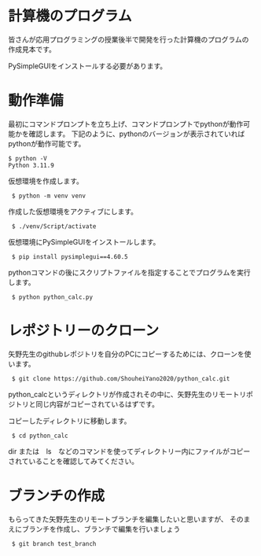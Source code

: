 # 計算機のプログラム

皆さんが応用プログラミングの授業後半で開発を行った計算機のプログラムの
作成見本です。

PySimpleGUIをインストールする必要があります。

# 動作準備

最初にコマンドプロンプトを立ち上げ、コマンドプロンプトでpythonが動作可能かを確認します。
下記のように、pythonのバージョンが表示されていればpythonが動作可能です。

```
$ python -V
Python 3.11.9
```

仮想環境を作成します。

```
 $ python -m venv venv 
```

作成した仮想環境をアクティブにします。

```
 $ ./venv/Script/activate
```

仮想環境にPySimpleGUIをインストールします。

```
 $ pip install pysimplegui==4.60.5
```

pythonコマンドの後にスクリプトファイルを指定することでプログラムを実行します。

```
 $ python python_calc.py
```

# レポジトリーのクローン

矢野先生のgithubレポジトリを自分のPCにコピーするためには、クローンを使います。

```
 $ git clone https://github.com/ShouheiYano2020/python_calc.git
```

python_calcというディレクトリが作成されその中に、矢野先生のリモートリポジトリと同じ内容がコピーされているはずです。

コピーしたディレクトリに移動します。

```
 $ cd python_calc
```

dir または　ls　などのコマンドを使ってディレクトリー内にファイルがコピーされていることを確認してみてください。

# ブランチの作成

もらってきた矢野先生のリモートブランチを編集したいと思いますが、
そのまえにブランチを作成し、ブランチで編集を行いましょう

```
 $ git branch test_branch
```

